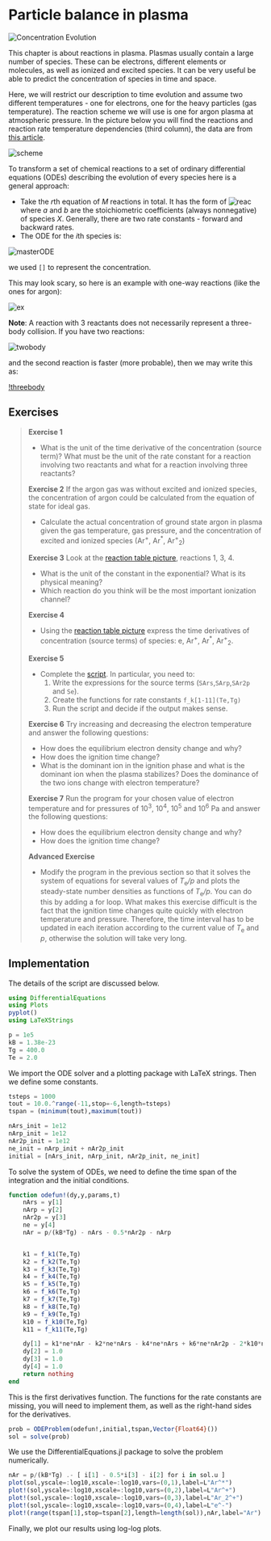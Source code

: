# Particle balance in plasma

![Concentration Evolution](https://github.com/tungli/F5170-python/blob/master/6_Balance/reactions.svg)

This chapter is about reactions in plasma.
Plasmas usually contain a large number of species.
These can be electrons, different elements or molecules, as well as ionized and excited species.
It can be very useful be able to predict the concentration of species in time and space.

Here, we will restrict our description to time evolution and assume two different temperatures - one for electrons, one for the heavy particles (gas temperature).
The reaction scheme we will use is one for argon plasma at atmospheric pressure.
In the picture below you will find the reactions and reaction rate temperature dependencies (third column), the data are from [this article](https://journals.aps.org/pre/abstract/10.1103/PhysRevE.85.056404).

![scheme](https://github.com/tungli/F5170-python/blob/master/6_Balance/rate_table.png)

To transform a set of chemical reactions to a set of ordinary differential equations (ODEs) describing the evolution of every species here is a general approach:
 * Take the *r*th equation of *M* reactions in total. It has the form of ![reac](http://mathurl.com/ycnjqt5p.png) where *a* and *b* are the stoichiometric coefficients (always nonnegative) of species *X*. Generally, there are two rate constants - forward and backward rates.
 * The ODE for the *i*th species is:

![masterODE](http://mathurl.com/yd4yxekn.png)

we used `[]` to represent the concentration.

This may look scary, so here is an example with one-way reactions (like the ones for argon):

![ex](http://mathurl.com/ycv8c7w5.png)

**Note**:
A reaction with 3 reactants does not necessarily represent a three-body collision.
If you have two reactions:

![twobody](http://mathurl.com/yaecpw9l.png)

and the second reaction is faster (more probable), then we may write this as:

[!threebody](http://mathurl.com/yadrlr8h.png)


## Exercises
>  **Exercise 1**
>  * What is the unit of the time derivative of the concentration (source term)? What must be the unit of the rate constant for a reaction involving two reactants and what for a reaction involving three reactants?
>  
>  **Exercise 2**
>  If the argon gas was without excited and ionized species, the concentration of argon could be calculated from the equation of state for ideal gas.
>  * Calculate the actual concentration of ground state argon in plasma given the gas temperature, gas pressure, and the concentration of excited and ionized species (Ar<sup>+</sup>, Ar<sup>\*</sup>, Ar<sup>+</sup><sub>2</sub>)
>  
>  **Exercise 3**
>  Look at the [reaction table picture](https://github.com/tungli/F5170-python/blob/master/6_Balance/rate_table.png), reactions 1, 3, 4.
>  * What is the unit of the constant in the exponential? What is its physical meaning?
>  * Which reaction do you think will be the most important ionization channel?
>  
>  **Exercise 4**
>  * Using the [reaction table picture](https://github.com/tungli/F5170-python/blob/master/6_Balance/rate_table.png) express the time derivatives of concentration (source terms) of species: e, Ar<sup>+</sup>, Ar<sup>\*</sup>, Ar<sup>+</sup><sub>2</sub>.
>  
>  **Exercise 5**
>  * Complete the [script](https://github.com/tungli/F5170-julia/blob/master/6_Balance/odesolve.jl). In particular, you need to:
>    1. Write the expressions for the source terms (`SArs`,`SArp`,`SAr2p` and `Se`).
>    2. Create the functions for rate constants `f_k[1-11](Te,Tg)`
>    3. Run the script and decide if the output makes sense.
>  
>  **Exercise 6**
>  Try increasing and decreasing the electron temperature and answer the following questions:
>  * How does the equilibrium electron density change and why?
>  * How does the ignition time change?
>  * What is the dominant ion in the ignition phase and what is the dominant ion when the plasma stabilizes? Does the dominance of the two ions change with electron temperature?
>  
>  **Exercise 7**
>  Run the program for your chosen value of electron temperature and for pressures of 10<sup>3</sup>, 10<sup>4</sup>, 10<sup>5</sup> and 10<sup>6</sup> Pa and answer the following questions:
>  * How does the equilibrium electron density change and why?
>  * How does the ignition time change?
>  
>  **Advanced Exercise**
>  * Modify the program in the previous section so that it solves the system of equations for several values of *T*<sub>e</sub>*/p* and plots the steady-state number densities as functions of *T*<sub>e</sub>*/p*. You can do this by adding a for loop. What makes this exercise difficult is the fact that the ignition time changes quite quickly with electron temperature and pressure. Therefore, the time interval has to be updated in each iteration according to the current value of *T*<sub>e</sub> and *p*, otherwise the solution will take very long.


## Implementation
The details of the script are discussed below.
```julia
using DifferentialEquations
using Plots
pyplot()
using LaTeXStrings

p = 1e5
kB = 1.38e-23
Tg = 400.0
Te = 2.0
```
We import the ODE solver and a plotting package with LaTeX strings.
Then we define some constants.

```julia
tsteps = 1000
tout = 10.0.^range(-11,stop=-6,length=tsteps)
tspan = (minimum(tout),maximum(tout))

nArs_init = 1e12
nArp_init = 1e12
nAr2p_init = 1e12
ne_init = nArp_init + nAr2p_init
initial = [nArs_init, nArp_init, nAr2p_init, ne_init]
```
To solve the system of ODEs, we need to define the time span of the integration and the initial conditions.

```julia
function odefun!(dy,y,params,t)
    nArs = y[1]
    nArp = y[2]
    nAr2p = y[3]
    ne = y[4]
    nAr = p/(kB*Tg) - nArs - 0.5*nAr2p - nArp


    k1 = f_k1(Te,Tg)    
    k2 = f_k2(Te,Tg)
    k3 = f_k3(Te,Tg)
    k4 = f_k4(Te,Tg)
    k5 = f_k5(Te,Tg)
    k6 = f_k6(Te,Tg)
    k7 = f_k7(Te,Tg)
    k8 = f_k8(Te,Tg)
    k9 = f_k9(Te,Tg)
    k10 = f_k10(Te,Tg)
    k11 = f_k11(Te,Tg)

    dy[1] = k1*ne*nAr - k2*ne*nArs - k4*ne*nArs + k6*ne*nAr2p - 2*k10*nArs^2 + k11*nArs*nAr
    dy[2] = 1.0
    dy[3] = 1.0
    dy[4] = 1.0
    return nothing
end
```
This is the first derivatives function.
The functions for the rate constants are missing, you will need to implement them, as well as the right-hand sides for the derivatives.

```julia
prob = ODEProblem(odefun!,initial,tspan,Vector{Float64}())
sol = solve(prob)
```
We use the DifferentialEquations.jl package to solve the problem numerically.

```julia
nAr = p/(kB*Tg) .- [ i[1] - 0.5*i[3] - i[2] for i in sol.u ]
plot(sol,yscale=:log10,xscale=:log10,vars=(0,1),label=L"Ar^*")
plot!(sol,yscale=:log10,xscale=:log10,vars=(0,2),label=L"Ar^+")
plot!(sol,yscale=:log10,xscale=:log10,vars=(0,3),label=L"Ar_2^+")
plot!(sol,yscale=:log10,xscale=:log10,vars=(0,4),label=L"e^-")
plot!(range(tspan[1],stop=tspan[2],length=length(sol)),nAr,label="Ar")
```
Finally, we plot our results using log-log plots.



